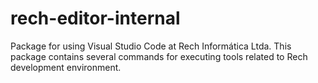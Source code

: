 # rech-editor-internal

Package for using Visual Studio Code at Rech Informática Ltda.
This package contains several commands for executing tools related to Rech development environment.
